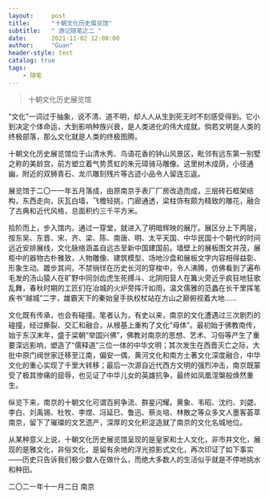 ```yaml
---
layout:     post
title:      "十朝文化历史展览馆"
subtitle:   " 游记随笔之二 "
date:       2021-11-02 12:00:00
author:     "Guan"
header-style: text
catalog: true
tags:
    - 随笔
---
```


> 十朝文化历史展览馆

“文化”一词过于抽象，说不清、道不明，却人人从生到死无时不刻感受得到。它小到决定个体命运，大到影响种族兴衰，是人类进化的伟大成就。倘若文明是人类的终极部落，那么文化就是人类的终极图腾。


十朝文化历史展览馆位于山清水秀、鸟语花香的钟山风景区，毗邻有远东第一别墅之称的美龄宫，前方塑立着气势贯虹的朱元璋骑马雕像。这里树木成荫，小径通幽，附近的双狮青石、龙爪雕刻残片等古迹小品令人留连忘返。


展览馆于二〇一一年五月落成，由原南京手表厂厂房改造而成，三层砖石框架结构，东西走向，灰瓦白墙，飞檐轻挑，门廊通透，梁柱饰有颇为精致的雕花，融合了古典和近代风格，总面积约三千平方米。


拾阶而上，步入馆内，通过一穿堂，就进入了明暗辉映的展厅。展区分上下两层，按东吴、东晋、宋、齐、梁、陈、南唐、明、太平天国、中华民国十个朝代的时间远近安排展线，文化脉络涵盖自远古至新中国建国前。墙壁上的展板图文并茂，展柜中的器物古朴雅致，人物雕像、建筑模型、场地沙盘和展板文字内容相得益彰、形象生动。踱步其间，不禁徜徉在历史长河的穿梭中，令人沸腾，仿佛看到了遍布毛发的汤山猿人在旷野中同剑齿虎生死搏斗、北阴阳营人在篝火旁近乎疯狂地狂歌乱舞，春秋时期的工匠们在冶城的火炉旁挥汗如雨，温文儒雅的范蠡在长干里挥笔疾书“越城”二字，雄霸天下的秦始皇手执权杖站在方山之巅俯视着大地……


文化既有传承，也会有碰撞。笔者认为，有史以来，南京的文化遭遇过三次剧烈的碰撞，经过撕裂、交汇和融合，从根基上重构了文化“母体”。最初始于佛教南传，始于东汉末年，盛于梁朝“举国兴佛”，佛教对南京的思想、艺术、习俗等产生了重要深远影响，塑造了“儒释道”三位一体的中华文明；其次发生在西晋灭亡之际，大批中原门阀世家迁移至江南，偏安一偶，黄河文化和南方土著文化深度融合，中华文化的重心实现了千里大转移；最后一次源自近代西方文明的强烈冲击，南京既蒙受了极其惨痛的屈辱，也见证了中华儿女的英雄抗争，最终如凤凰涅槃般焕然重生。


纵览下来，南京的十朝文化可谓百舸争流、群星闪耀。黄象、韦昭、沈约、刘勰、李白、刘禹锡、杜牧、李煜、冯延巳、鲁迅、蔡炎培、林散之等众多文人墨客荟萃南京，留下了璀璨的文艺遗产，深厚的文化积淀造就了南京的文化名城地位。


从某种意义上说，十朝文化历史展览馆呈现的是皇家和士人文化，非市井文化，展现的是雅文化，非俗文化，是留有余地的浮光掠影式文化，再次印证了如下事实——历史只告诉我们极少数人在做什么，而绝大多数人的生活似乎就是不停地挑水和种田。


二〇二一年十一月二日  南京
